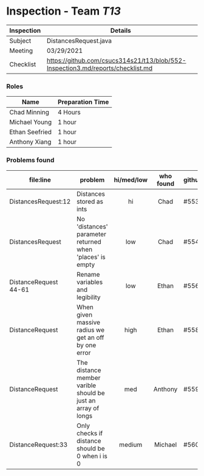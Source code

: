 # Inspection - Team *T13* 
 
| Inspection | Details |
| ----- | ----- |
| Subject | DistancesRequest.java |
| Meeting | 03/29/2021 |
| Checklist | https://github.com/csucs314s21/t13/blob/552-Inspection3.md/reports/checklist.md |

### Roles

| Name | Preparation Time |
| ---- | ---- |
| Chad Minning | 4 Hours |
| Michael Young | 1 hour |
| Ethan Seefried | 1 hour |
| Anthony Xiang | 1 hour |

### Problems found

| file:line | problem | hi/med/low | who found | github#  |
| --- | --- | :---: | :---: | --- |
| DistancesRequest:12 | Distances stored as ints | hi | Chad | #553 |
| DistancesRequest | No 'distances' parameter returned when 'places' is empty | low | Chad | #554 |
| DistanceRequest 44-61 | Rename variables and legibility | low | Ethan | #556 |
| DistanceRequest | When given massive radius we get an off by one error | high | Ethan | #558 |
| DistanceRequest | The distance member varible should be just an array of longs | med | Anthony | #559 |
| DistanceRequest:33 | Only checks if distance should be 0 when i is 0 | medium | Michael | #560 |
